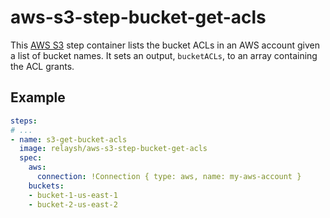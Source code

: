 # aws-s3-step-bucket-get-acls

This [AWS S3](https://aws.amazon.com/s3/) step container lists the bucket
ACLs in an AWS account given a list of bucket names. It sets an output, `bucketACLs`, 
to an array containing the ACL grants.

## Example

```yaml
steps:
# ...
- name: s3-get-bucket-acls
  image: relaysh/aws-s3-step-bucket-get-acls
  spec:
    aws:
      connection: !Connection { type: aws, name: my-aws-account } 
    buckets:
    - bucket-1-us-east-1
    - bucket-2-us-east-2
```